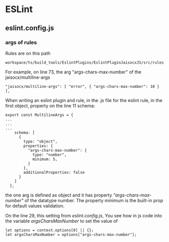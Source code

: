 # ESLint

## eslint.config.js

### args of rules

Rules are on this path

```
workspace/ts/build_tools/EslintPlugins/EslintPluginJaisocxJS/src/rules
```

For example, on line 73, the arg "args-chars-max-number" of the jaisocx/multiline-args

```
"jaisocx/multiline-args": [ "error", { "args-chars-max-number": 10 } ],
```


When writing an eslint plugin and rule, in the .js file for the eslint rule,
in the first object, property on the line 11 schema:

```
export const MultilineArgs = {
...
...
...
    schema: [
      {
        type: "object",
        properties: {
          "args-chars-max-number": {
            type: "number",
            minimum: 5,
          }
        },
        additionalProperties: false
      }
    ]
  },
```


the one arg is defined as object and it has property *"args-chars-max-number"* of the datatype number.
The property minimum is the built-in prop for default values validation.


On the line 29, this setting from *eslint.config.js*, You see how in js code into the variable *argsCharsMaxNumber*
to set the value of

```
let options = context.options[0] || {};
let argsCharsMaxNumber = options["args-chars-max-number"];
```









